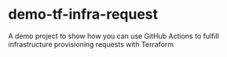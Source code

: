# demo-tf-infra-request
A demo project to show how you can use GitHub Actions to fulfill infrastructure provisioning requests with Terraform
